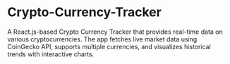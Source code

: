 # Crypto-Currency-Tracker
A React.js-based Crypto Currency Tracker that provides real-time data on various cryptocurrencies. The app fetches live market data using CoinGecko API, supports multiple currencies, and visualizes historical trends with interactive charts.
